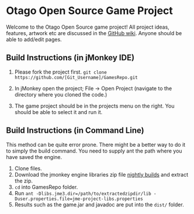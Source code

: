 # Otago Open Source Game Project

Welcome to the Otago Open Source game project! All project ideas, features, artwork etc are discussed in the [GitHub wiki](https://github.com/OtagoOpenSource/GamesRepo/wiki). Anyone should be able to add/edit pages.

## Build Instructions (in jMonkey IDE)

1. Please fork the project first. ```git clone https://github.com/[Git_Username]/GamesRepo.git```

2. In jMonkey open the project; File -> Open Project (navigate to the directory where you cloned the code.)

3. The game project should be in the projects menu on the right. You should be able to select it and run it.

## Build Instructions (in Command Line)
This method can be quite error prone. There might be a better way to do it to simply the build command. 
You need to supply ant the path where you have saved the engine.

1. Clone files.
2. Download the jmonkey engine libraries zip file [nightly builds](http://jmonkeyengine.com/nightly/) and extract the zip.
3. ```cd``` into GamesRepo folder.
4. Run ```ant -Dlibs.jme3.dir=/path/to/extractedzipdir/lib -Duser.properties.file=jme-project-libs.properties```
5. Results such as the game.jar and javadoc are put into the ```dist/``` folder.
